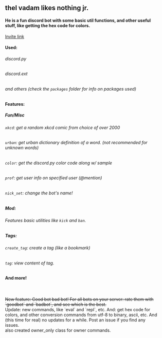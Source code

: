 ## thel vadam likes nothing jr.

#### He is a fun discord bot with some basic util functions, and other useful stuff, like getting the hex code for colors.
[Invite link](https://discordapp.com/api/oauth2/authorize?client_id=665674407611727915&permissions=8&scope=bot)

#### Used:
###### discord.py<br/>
###### discord.ext<br/>
###### and others (check the `packages` folder for info on packages used)

#### Features:
##### Fun/Misc<br/>
###### `xkcd`: get a random xkcd comic from choice of over 2000<br/>
###### `urban`: get urban dictionary definition of a word. (not recommended for unknown words)<br/>
###### `color`: get the discord.py color code along w/ sample<br/>
###### `prof`: get user info on specified user (@mention)<br/>
###### `nick_set`: change the bot's name!<br/>
##### Mod:<br/>
###### Features basic utilities like `kick` and `ban`.<br/>
##### Tags:<br/>
###### `create_tag`: create a tag (like a bookmark)<br/>
###### `tag`: view content of tag.<br/>
#### And more!<br/><br/>
<br/>
 <s>New feature: Good bot bad bot! For all bots on your server: rate them with `goodbot` and `badbot`, and see which is the best.</s><br/>
 Update: new commands, like `eval` and `repl`, etc. And: get hex code for colors, and other conversion commands from utf-8 to binary, ascii, etc.
And (this time for real) no updates for a while.
Post an issue if you find any issues.<br/>
also created owner_only class for owner commands.


